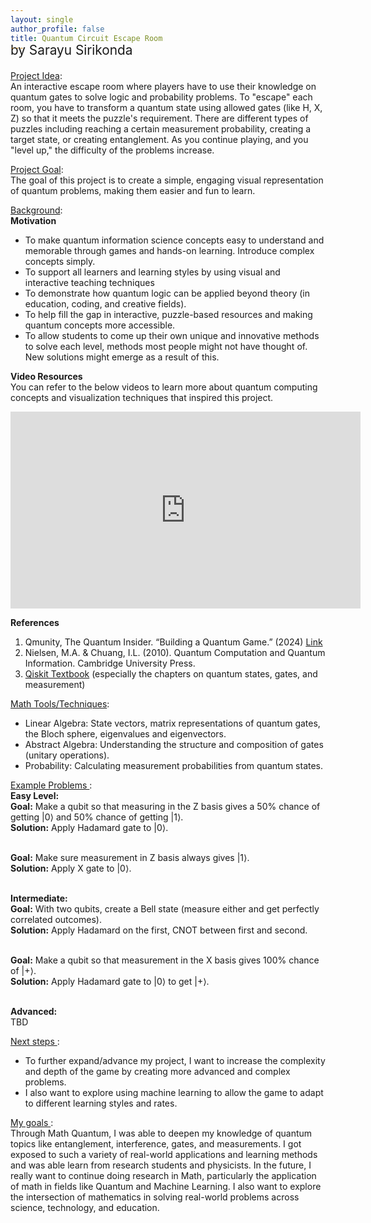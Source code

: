 ```yaml
---
layout: single
author_profile: false
title: Quantum Circuit Escape Room
---
```

<br>
<p style="margin-top:-2.3em; font-size:1.3rem;">by Sarayu Sirikonda</p>

<ins>Project Idea</ins>:<br>An interactive escape room where players have to use their knowledge on quantum gates to solve logic and probability problems. To "escape" each room, you have to transform a quantum state using allowed gates (like H, X, Z) so that it meets the puzzle's requirement. There are different types of puzzles including reaching a certain measurement probability, creating a target state, or creating entanglement. As you continue playing, and you "level up," the difficulty of the problems increase.

<ins>Project Goal</ins>:<br>The goal of this project is to create a simple, engaging visual representation of quantum problems, making them easier and fun to learn.

<ins>Background</ins>:<br>
**Motivation**
- To make quantum information science concepts easy to understand and memorable through games and hands-on learning. Introduce complex concepts simply. 
- To support all learners and learning styles by using visual and interactive teaching techniques
- To demonstrate how quantum logic can be applied beyond theory (in education, coding, and creative fields).
- To help fill the gap in interactive, puzzle-based resources and making quantum concepts more accessible.
- To allow students to come up their own unique and innovative methods to solve each level, methods most people might not have thought of. New solutions might emerge as a result of this.

**Video Resources**<br>
You can refer to the below videos to learn more about quantum computing concepts and visualization techniques that inspired this project.
<iframe width="560" height="315" src="https://www.youtube.com/embed/JhHMJCUmq28?si=TbYyMoFIY_ZEvCVh" title="YouTube video player" frameborder="0" allow="accelerometer; autoplay; clipboard-write; encrypted-media; gyroscope; picture-in-picture; web-share" referrerpolicy="strict-origin-when-cross-origin" allowfullscreen></iframe>
<br>

**References**
1. Qmunity, The Quantum Insider. “Building a Quantum Game.” (2024) [Link](https://qmunity.thequantuminsider.com/2024/06/11/building-a-quantum-game/)
2. Nielsen, M.A. & Chuang, I.L. (2010). Quantum Computation and Quantum Information. Cambridge University Press.
3. [Qiskit Textbook](https://qiskit.org/textbook/ch-states/index.html) (especially the chapters on quantum states, gates, and measurement)

<ins>Math Tools/Techniques</ins>:<br>
- Linear Algebra: State vectors, matrix representations of quantum gates, the Bloch sphere, eigenvalues and eigenvectors.
- Abstract Algebra: Understanding the structure and composition of gates (unitary operations).
- Probability: Calculating measurement probabilities from quantum states.

<ins> Example Problems </ins>:<br>
<b>Easy Level:</b><br>
<b>Goal:</b> Make a qubit so that measuring in the Z basis gives a 50% chance of getting |0⟩ and 50% chance of getting |1⟩.<br>
<b>Solution:</b> Apply Hadamard gate to |0⟩.<br><br>

<b>Goal:</b> Make sure measurement in Z basis always gives |1⟩.<br>
<b>Solution:</b> Apply X gate to |0⟩.<br><br>

<b>Intermediate:</b><br>
<b>Goal:</b> With two qubits, create a Bell state (measure either and get perfectly correlated outcomes).<br>
<b>Solution:</b> Apply Hadamard on the first, CNOT between first and second.<br><br>

<b>Goal:</b> Make a qubit so that measurement in the X basis gives 100% chance of |+⟩.<br>
<b>Solution:</b> Apply Hadamard gate to |0⟩ to get |+⟩.<br><br>

<b>Advanced:</b><br>
TBD

<ins> Next steps </ins>:
- To further expand/advance my project, I want to increase the complexity and depth of the game by creating more advanced and complex problems. 
- I also want to explore using machine learning to allow the game to adapt to different learning styles and rates.

<ins> My goals </ins>: <br>
Through Math Quantum, I was able to deepen my knowledge of quantum topics like entanglement, interference, gates, and measurements. I got exposed to such a variety of real-world applications and learning methods and was able learn from research students and physicists. In the future, I really want to continue doing research in Math, particularly the application of math in fields like Quantum and Machine Learning. I also want to explore the intersection of mathematics in solving real-world problems across science, technology, and education.
